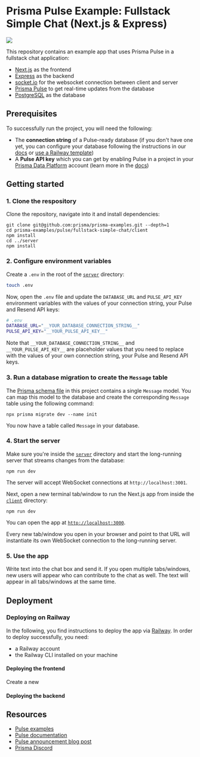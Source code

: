 # Prisma Pulse Example: Fullstack Simple Chat (Next.js & Express)

![](./tbd.gif)

This repository contains an example app that uses Prisma Pulse in a fullstack chat application:

- [Next.js](https://nextjs.org/) as the frontend
- [Express](https://expressjs.com) as the backend
- [socket.io](https://socket.io/) for the websocket connection between client and server
- [Prisma Pulse](https://www.prisma.io/data-platform/pulse) to get real-time updates from the database
- [PostgreSQL](https://www.postgresql.org/) as the database

## Prerequisites

To successfully run the project, you will need the following:

- The **connection string** of a Pulse-ready database (if you don't have one yet, you can configure your database following the instructions in our [docs](https://www.prisma.io/docs/pulse/database-setup) or [use a Railway template](https://railway.app/template/pulse-pg?referralCode=VQ09uv))
- A **Pulse API key** which you can get by enabling Pulse in a project in your [Prisma Data Platform](https://pris.ly/pdp) account (learn more in the [docs](https://www.prisma.io/docs/platform/concepts/environments#api-keys))

## Getting started

### 1. Clone the respository

Clone the repository, navigate into it and install dependencies:

```
git clone git@github.com:prisma/prisma-examples.git --depth=1
cd prisma-examples/pulse/fullstack-simple-chat/client
npm install
cd ../server
npm install
```

### 2. Configure environment variables

Create a `.env` in the root of the [`server`](./server) directory:

```bash
touch .env
```

Now, open the `.env` file and update the `DATABASE_URL` and `PULSE_API_KEY` environment variables with the values of your connection string, your Pulse and Resend API keys:

```bash
# .env
DATABASE_URL="__YOUR_DATABASE_CONNECTION_STRING__"
PULSE_API_KEY="__YOUR_PULSE_API_KEY__"
```

Note that `__YOUR_DATABASE_CONNECTION_STRING__` and `__YOUR_PULSE_API_KEY__` are placeholder values that you need to replace with the values of your own connection string, your Pulse and Resend API keys.

### 3. Run a database migration to create the `Message` table

The [Prisma schema file](./prisma/schema.prisma) in this project contains a single `Message` model. You can map this model to the database and create the corresponding `Message` table using the following command:

```
npx prisma migrate dev --name init
```

You now have a table called `Message` in your database.


### 4. Start the server

Make sure you're inside the [`server`](./server) directory and start the long-running server that streams changes from the database:

```
npm run dev
```

The server will accept WebSocket connections at `http://localhost:3001`.

Next, open a new terminal tab/window to run the Next.js app from inside the [`client`](./client) directory:

```
npm run dev
```

You can open the app at [`http://localhost:3000`](http://localhost:3000).

Every new tab/window you open in your browser and point to that URL will instantiate its own WebSocket connection to the long-running server.

### 5. Use the app

Write text into the chat box and send it. If you open multiple tabs/windows, new users will appear who can contribute to the chat as well. The text will appear in all tabs/windows at the same time.

## Deployment


### Deploying on Railway

In the following, you find instructions to deploy the app via [Railway](https://railway.app). In order to deploy successfully, you need:
- a Railway account
- the Railway CLI installed on your machine


#### Deploying the frontend

Create a new

#### Deploying the backend

## Resources

- [Pulse examples](https://pris.ly/pulse-examples)
- [Pulse documentation](https://pris.ly/pulse-docs)
- [Pulse announcement blog post](https://pris.ly/gh/pulse-ga)
- [Prisma Discord](https://pris.ly/discord)
